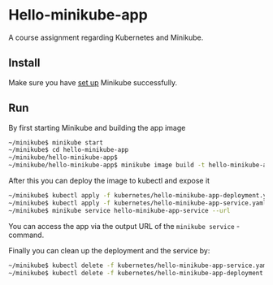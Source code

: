 # Hello-minikube-app

A course assignment regarding Kubernetes and Minikube.

## Install

Make sure you have [set up](https://minikube.sigs.k8s.io/docs/start/) Minikube successfully.

## Run

By first starting Minikube and building the app image

```sh
~/minikube$ minikube start
~/minikube$ cd hello-minikube-app
~/minikube/hello-minikube-app$
~/minikube/hello-minikube-app$ minikube image build -t hello-minikube-app -f ./Dockerfile .
```

After this you can deploy the image to kubectl and expose it

```sh
~/minikube$ kubectl apply -f kubernetes/hello-minikube-app-deployment.yaml 
~/minikube$ kubectl apply -f kubernetes/hello-minikube-app-service.yaml
~/minikube$ minikube service hello-minikube-app-service --url
```

You can access the app via the output URL of the `minikube service` -command.

Finally you can clean up the deployment and the service by:

```sh
~/minikube$ kubectl delete -f kubernetes/hello-minikube-app-service.yaml
~/minikube$ kubectl delete -f kubernetes/hello-minikube-app-deployment.yaml
```
